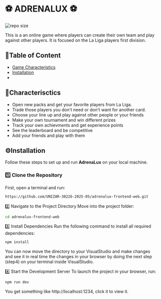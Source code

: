 # ⚽️ ADRENALUX ⚽️

![repo size](https://img.shields.io/github/repo-size/UNIZAR-30226-2025-05/adrenalux-frontend-web)

This is a an online game where players can create their own team and play against other players. It is focused on the La Liga players first division. 


## 📌Table of Content 
- [Game Characteristics](#Characteristics)
- [Installation](#Installation)
- 
## 🌟Characterisctics 
- Open new packs and get your favorite players from La Liga.
- Trade those players you don't need or don't want for another card.
- Choose your line up and play against other people or your friends
- Make your own tournament and win different prizes
- Track your own achievments and get experience points
- See the leaderboard and be competitive
- Add your friends and play with them

## ⚙️Installation
Follow these steps to set up and run **AdrenaLux** on your local machine.

### 1️⃣ Clone the Repository
First, open a terminal and run:
```sh
https://github.com/UNIZAR-30226-2025-05/adrenalux-frontend-web.git
```
2️⃣ Navigate to the Project Directory
Move into the project folder:
```sh
cd adrenalux-frontend-web
```
3️⃣ Install Dependencies
Run the following command to install all required dependencies:
```sh
npm install
```
You can now move the directory to your VisualStudio and make changes and see it in real time the changes in your browser by doing the next step (step4) on your terminal inside VisualStudio.

4️⃣ Start the Development Server
To launch the project in your browser, run:
```sh
npm run dev
```
You get something like http://localhost:1234, click it to view it.

